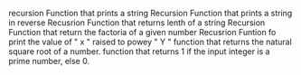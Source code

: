 recursion Function that prints a string
Recursion Function that prints a string in reverse
Recusrion Function that returns lenth of a string
Recursion Function that return the factoria of a given number
Recusrion Funtion fo print the value of " x " raised to powey " Y "
function that returns the natural square root of a number.
function that returns 1 if the input integer is a prime number, else 0.
